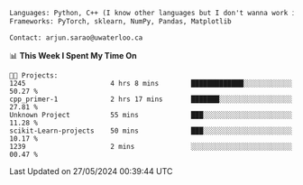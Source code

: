 ```txt
Languages: Python, C++ (I know other languages but I don't wanna work in em)
Frameworks: PyTorch, sklearn, NumPy, Pandas, Matplotlib

Contact: arjun.sarao@uwaterloo.ca
```

<!--START_SECTION:waka-->
📊 **This Week I Spent My Time On** 

```text
🐱‍💻 Projects: 
1245                     4 hrs 8 mins        █████████████░░░░░░░░░░░░   50.27 % 
cpp_primer-1             2 hrs 17 mins       ███████░░░░░░░░░░░░░░░░░░   27.81 % 
Unknown Project          55 mins             ███░░░░░░░░░░░░░░░░░░░░░░   11.28 % 
scikit-Learn-projects    50 mins             ███░░░░░░░░░░░░░░░░░░░░░░   10.17 % 
1239                     2 mins              ░░░░░░░░░░░░░░░░░░░░░░░░░   00.47 % 
```


 Last Updated on 27/05/2024 00:39:44 UTC
<!--END_SECTION:waka-->

